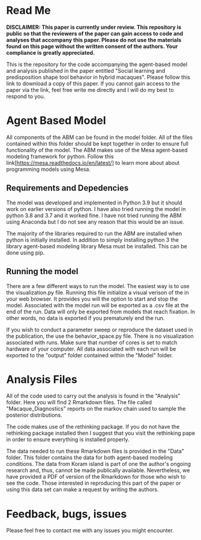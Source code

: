 # Read Me

**DISCLAIMER: This paper is currently under review. This repository is public so that the reviewers of the paper can gain access to code and analyses that accompany this paper. Please do not use the materials found on this page without the written consent of the authors. Your compliance is greatly appreciated.**

  This is the repository for the code accompanying the agent-based model and analysis published in the paper entitled "Social learning and predisposition shape tool behavior in hybrid macaques". Please follow this link to download a copy of this paper. If you cannot gain access to the paper via the link, feel free write me directly and I will do my best to respond to you. 
  
# Agent Based Model


All components of the ABM can be found in the model folder. All of the files contained within this folder should be kept together in order to ensure full functionality of the model. The ABM makes use of the Mesa agent-based modeling framework for python. Follow this link[https://mesa.readthedocs.io/en/latest/] to learn more about about programming models using Mesa. 

## Requirements and Depedencies

  The model was developed and implemented in Python 3.9 but it should work on earlier versions of python. I have also tried running the model in python 3.8 and 3.7 and it worked fine. I have not tried running the ABM using Anaconda but I do not see any reason that this would be an issue. 
  
  The majority of the libraries required to run the ABM are installed when python is initially installed. In addition to simply installing python 3 the library agent-based modeling library Mesa must be installed. This can be done using pip. 

## Running the model

  There are a few different ways to run the model. The easiest way is to use the visualization.py file. Running this file initialize a visual verison of the in your web browser. It provides you will the option to start and stop the model. Associated with the model run will be exported as a .csv file at the end of the run. Data will only be exported from models that reach fixation. In other words, no data is exported if you prematurely end the run.
  
  If you wish to conduct a parameter sweep or reproduce the dataset used in the publication, the use the behavior_space.py file. There is no visualization associated with runs. Make sure that number of cores is set to match hardware of your computer. All data associated with each run will be exported to the "output" folder contained within the "Model" folder.
  
# Analysis Files

All of the code used to carry out the analysis is found in the "Analysis" folder. Here you will find 2 Rmarkdown files. The file called "Macaque_Diagnostics" reports on the markov chain used to sample the posterior distributions.

The code makes use of the rethinking package. If you do not have the rethinking package installed then I suggest that you visit the rethinking pape in order to ensure everything is installed properly.

The data needed to run these Rmarkdown files is provided in the "Data" folder. This folder contains the data for both agent-based modeling conditions. The data from Koram island is part of one the author's ongoing research and, thus, cannot be made publically available. Nevertheless, we have provided a PDF of version of the Rmarkdown for those who wish to see the code. Those interested in reproducing this part of the paper or using this data set can make a request by writing the authors. 

# Feedback, bugs, issues

Please feel free to contact me with any issues you might encounter.



